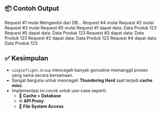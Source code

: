 ## 📦 Contoh Output

Request #1 mulai
Mengambil dari DB...
Request #4 mulai
Request #2 mulai
Request #3 mulai
Request #5 mulai
Request #1 dapat data: Data Produk 123
Request #5 dapat data: Data Produk 123
Request #3 dapat data: Data Produk 123
Request #2 dapat data: Data Produk 123
Request #4 dapat data: Data Produk 123


## ✅ Kesimpulan

- `singleflight.Group` mencegah banyak goroutine memanggil proses yang sama secara bersamaan.
- Sangat berguna untuk mencegah **Thundering Herd** saat terjadi **cache miss**.
- Implementasi ini cocok untuk use-case seperti:
  - 🔁 **Cache + Database**
  - 🌐 **API Proxy**
  - 📁 **File System Access**